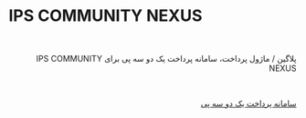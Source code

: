 # IPS COMMUNITY NEXUS
<br>
<p dir="rtl">
پلاگین / ماژول پرداخت، سامانه پرداخت یک دو سه پی برای IPS COMMUNITY NEXUS
</p>
<br>
<p dir="rtl">
<a href="https://123pay.ir">سامانه پرداخت یک دو سه پی</a>
</p>
